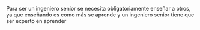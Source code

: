 
Para ser un ingeniero senior se necesita obligatoriamente enseñar a otros, ya que enseñando es como más se aprende y un ingeniero senior tiene que ser experto en aprender
